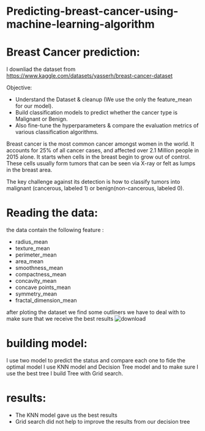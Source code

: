 # Predicting-breast-cancer-using-machine-learning-algorithm

# Breast Cancer prediction:
I downliad the dataset from https://www.kaggle.com/datasets/yasserh/breast-cancer-dataset

Objective:
- Understand the Dataset & cleanup (We use the only the feature_mean for our model).
- Build classification models to predict whether the cancer type is Malignant or Benign.
- Also fine-tune the hyperparameters & compare the evaluation metrics of various classification algorithms.


Breast cancer is the most common cancer amongst women in the world. It accounts for 25% of all cancer cases, and affected over 2.1 Million people in 2015 alone. It starts when cells in the breast begin to grow out of control. These cells usually form tumors that can be seen via X-ray or felt as lumps in the breast area.

The key challenge against its detection is how to classify tumors into malignant (cancerous, labeled 1) or benign(non-cancerous, labeled 0).

# Reading the data: 
the data contain the following feature :
- radius_mean
- texture_mean
- perimeter_mean
- area_mean
- smoothness_mean
- compactness_mean
- concavity_mean
- concave points_mean
- symmetry_mean
- fractal_dimension_mean

after ploting the dataset we find some outliners we have to deal with to make sure that we receive the best results
![download](https://user-images.githubusercontent.com/93203143/182454765-41f7c906-d952-4758-bc83-e7db966f0f64.png)

# building model:

I use two model to predict the status and compare each one to fide the optimal model I use KNN model and Decision Tree model and to make sure I use the best tree I build Tree with Grid search.

# results:
- The KNN model gave us the best results
- Grid search did not help to improve the results from our decision tree
